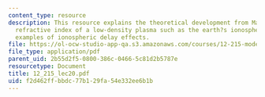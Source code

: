 ```yaml
---
content_type: resource
description: This resource explains the theoretical development from Maxwell?s equations,
  refractive index of a low-density plasma such as the earth?s ionosphere, and gives
  examples of ionospheric delay effects.
file: https://ol-ocw-studio-app-qa.s3.amazonaws.com/courses/12-215-modern-navigation-fall-2006/f2d462ffbbdc77b129fa54e332ee6b1b_12_215_lec20.pdf
file_type: application/pdf
parent_uid: 2b55d2f5-0800-386c-0466-5c81d2b5787e
resourcetype: Document
title: 12_215_lec20.pdf
uid: f2d462ff-bbdc-77b1-29fa-54e332ee6b1b
---
```


